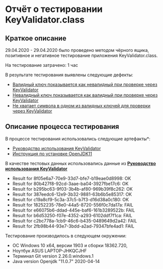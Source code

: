 # Отчёт о тестировании KeyValidator.class

## Краткое описание

29.04.2020 - 29.04.2020 было проведено методом чёрного ящика, позитивное и негативное тестирование приложения KeyValidator.class.

На тестирование затрачено: 1 час

В результате тестирования выявлены следующие дефекты:
* [Валидный ключ показывается как невалидный при проверке через KeyValidator](https://github.com/evagud/Gudilkhina1.1/issues/1)
* [Невалидный ключ показывается как валидный при проверке через KeyValidator](https://github.com/evagud/Gudilkhina1.1/issues/3)
* [Не хватает символа в одном из валидных ключей для проверки через KeyValidator](https://github.com/evagud/Gudilkhina1.1/issues/2)

## Описание процесса тестирования

В процессе тестирования использовались следующие артефакты*:
* [Руководство использования KeyValidator](https://github.com/netology-code/javaqa-homeworks/blob/master/intro/user-manual.md)
* [Инструкция по установке OpenJDK11](https://github.com/netology-code/javaqa-homeworks/blob/master/intro/openjdk11-manual.md)



В качестве тестовых данных использовались данные из [**Руководство использования KeyValidator**](https://github.com/netology-code/javaqa-homeworks/blob/master/intro/user-manual.md)

* Result for 8f05e6a7-70e9-33d7-bfe7-b19eae0d8998: OK
* Result for 80b427f8-92cd-3aae-ba04-3927fbe17c6: OK
* Result for b295bc63-9f03-3b4b-af80-969b39f8c262: OK
* Result for 387eedc6-12e9-3b32-9881-63b6b5e85317: OK
* Result for c19a8cf9-5c3a-37c5-b7f3-d16d38a0c180: OK
* Result for 18252235-78e0-44a5-8720-556f0c7da17a: FAIL
* Result for e66075b6-ddad-445e-baf6-161b3289522b: FAIL
* Result for b6d53250-f07e-4352-a293-6102ddf7f1ca: FAIL
* Result for c2bc778a-1cb9-46c6-b435-0489649d2a42: FAIL
* Result for 2fb98b44-93e7-3bdd-a2ad-79347bfe4ad1: FAIL

Тестирование производилось в следующем окружении:
*  ОС Windows 10 х64,  версии 1903
 и сборки 18362.720, 
* Ноутбук ASUS LAPTOP-JHKQCJHF
* Терминал Git version 2.26.0.windows.1
* Java version Openjdk "11.0.7" 2020-04-14
